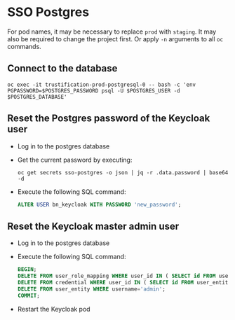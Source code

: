 # SSO Postgres

For pod names, it may be necessary to replace `prod` with `staging`. It may also be required to change the project
first. Or apply `-n` arguments to all `oc` commands.

## Connect to the database

```shell
oc exec -it trustification-prod-postgresql-0 -- bash -c 'env PGPASSWORD=$POSTGRES_PASSWORD psql -U $POSTGRES_USER -d $POSTGRES_DATABASE'
```

## Reset the Postgres password of the Keycloak user

* Log in to the postgres database
* Get the current password by executing:
  
  ```shell
  oc get secrets sso-postgres -o json | jq -r .data.password | base64 -d
  ```
* Execute the following SQL command:
  
  ```sql
  ALTER USER bn_keycloak WITH PASSWORD 'new_password';
  ```

## Reset the Keycloak master admin user

* Log in to the postgres database
* Execute the following SQL command:
  
  ```sql
  BEGIN;
  DELETE FROM user_role_mapping WHERE user_id IN ( SELECT id FROM user_entity WHERE username='admin' );
  DELETE FROM credential WHERE user_id IN ( SELECT id FROM user_entity WHERE username='admin' );
  DELETE FROM user_entity WHERE username='admin';
  COMMIT;
  ```
* Restart the Keycloak pod
